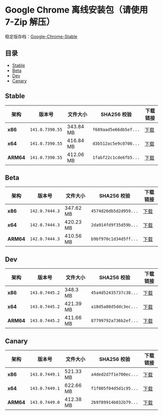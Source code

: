 # Google Chrome 离线安装包（请使用 7-Zip 解压）
稳定版存档：[Google-Chrome-Stable](https://github.com/wuyangdaily/chrome_installer/releases)

## 目录

- [Stable](#stable)
- [Beta](#beta)
- [Dev](#dev)
- [Canary](#canary)

## Stable

| 架构 | 版本号 | 文件大小 | SHA256 校验 | 下载链接 |
|------|--------|----------|-------------|----------|
| **x86** | `141.0.7390.55` | 343.84 MB | `f689aad5e66db5ef...` | [下载](https://dl.google.com/release2/chrome/acqxqfcyxirv2arz3a3dmpeclegq_141.0.7390.55/141.0.7390.55_chrome_installer_uncompressed.exe) |
| **x64** | `141.0.7390.55` | 416.84 MB | `d3b512ac5e9c0706...` | [下载](https://dl.google.com/release2/chrome/js54dpxs55azpenbpm56mqvpeq_141.0.7390.55/141.0.7390.55_chrome_installer_uncompressed.exe) |
| **ARM64** | `141.0.7390.55` | 412.06 MB | `1fabf22c1cde6fb5...` | [下载](https://dl.google.com/release2/chrome/bzlnhwechdw47wri4vkikk3qwi_141.0.7390.55/141.0.7390.55_chrome_installer_uncompressed.exe) |

## Beta

| 架构 | 版本号 | 文件大小 | SHA256 校验 | 下载链接 |
|------|--------|----------|-------------|----------|
| **x86** | `142.0.7444.3` | 347.62 MB | `4574d26db5d2d959...` | [下载](https://dl.google.com/release2/chrome/acrxouq4cq42gvssq3jpbhkxdt4q_142.0.7444.3/142.0.7444.3_chrome_installer_uncompressed.exe) |
| **x64** | `142.0.7444.3` | 420.23 MB | `2da914fd9f35d59b...` | [下载](https://dl.google.com/release2/chrome/emy7kyizqyigvivtvfq5nuriwq_142.0.7444.3/142.0.7444.3_chrome_installer_uncompressed.exe) |
| **ARM64** | `142.0.7444.3` | 410.56 MB | `b9bf970c1d34d5ff...` | [下载](https://dl.google.com/release2/chrome/angttkybzm3px5f5kguewlrc64_142.0.7444.3/142.0.7444.3_chrome_installer_uncompressed.exe) |

## Dev

| 架构 | 版本号 | 文件大小 | SHA256 校验 | 下载链接 |
|------|--------|----------|-------------|----------|
| **x86** | `143.0.7445.2` | 348.3 MB | `45a4d52435737c38...` | [下载](https://dl.google.com/release2/chrome/acqnayxd7m7b3ikmx6fqoilaznta_143.0.7445.2/143.0.7445.2_chrome_installer_uncompressed.exe) |
| **x64** | `143.0.7445.2` | 421.39 MB | `a18d5a80d5ddc3ec...` | [下载](https://dl.google.com/release2/chrome/cuhvjkp3kx7dpwl65bq5ep7jna_143.0.7445.2/143.0.7445.2_chrome_installer_uncompressed.exe) |
| **ARM64** | `143.0.7445.2` | 411.66 MB | `87799792a736b2ef...` | [下载](https://dl.google.com/release2/chrome/fyksgjkwewoql5hihbxmv2tnmi_143.0.7445.2/143.0.7445.2_chrome_installer_uncompressed.exe) |

## Canary

| 架构 | 版本号 | 文件大小 | SHA256 校验 | 下载链接 |
|------|--------|----------|-------------|----------|
| **x86** | `143.0.7449.1` | 521.33 MB | `a4ded2d7f1e700ec...` | [下载](https://dl.google.com/release2/chrome/acg7jkcmxtwwsdeymjxqnihl4hpq_143.0.7449.1/143.0.7449.1_chrome_installer_uncompressed.exe) |
| **x64** | `143.0.7449.1` | 622.66 MB | `f1f005f04d5d1c95...` | [下载](https://dl.google.com/release2/chrome/mmhda3vwsbrcx2vykus73rblaq_143.0.7449.1/143.0.7449.1_chrome_installer_uncompressed.exe) |
| **ARM64** | `143.0.7449.0` | 412.38 MB | `2b9f89914b832b79...` | [下载](https://dl.google.com/release2/chrome/ach5snbys2toloyhpc5irfpok7wa_143.0.7449.0/143.0.7449.0_chrome_installer_uncompressed.exe) |

